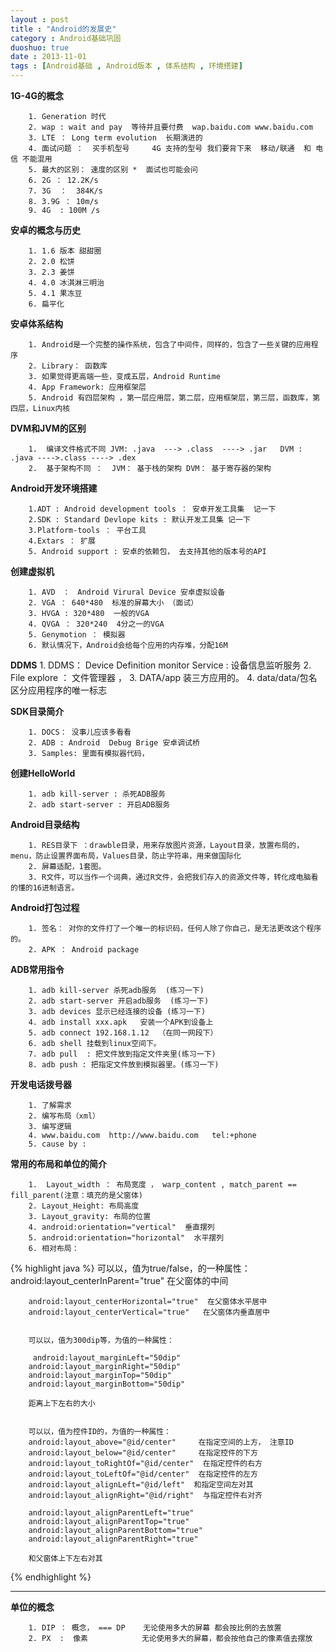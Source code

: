 ```yaml
---
layout : post
title : "Android的发展史"
category : Android基础巩固
duoshuo: true
date : 2013-11-01
tags : [Android基础 , Android版本 , 体系结构 , 环境搭建]
---
```


**1G-4G的概念**

		1. Generation 时代  
		2. wap : wait and pay  等待并且要付费  wap.baidu.com www.baidu.com
		3. LTE ： Long term evolution  长期演进的 
		4. 面试问题 ：  买手机型号 	 4G 支持的型号 我们要背下来  移动/联通  和 电信 不能混用 
		5. 最大的区别： 速度的区别 *  面试也可能会问
		6. 2G ： 12.2K/s
		7. 3G  ：  384K/s
		8. 3.9G ： 10m/s
		9. 4G  : 100M /s


<!-- more -->

**安卓的概念与历史**

		1. 1.6 版本 甜甜圈
		2. 2.0 松饼
		3. 2.3 姜饼
		4. 4.0 冰淇淋三明治
		5. 4.1 果冻豆
		6. 扁平化 

**安卓体系结构**

		1. Android是一个完整的操作系统，包含了中间件，同样的，包含了一些关键的应用程序
		2. Library： 函数库
		3. 如果觉得更高端一些，变成五层，Android Runtime 
		4. App Framework: 应用框架层 
		5. Android 有四层架构 ，第一层应用层，第二层，应用框架层，第三层，函数库，第四层，Linux内核

**DVM和JVM的区别**

		1.  编译文件格式不同 JVM: .java  ---> .class  ----> .jar   DVM : .java ---->.class ----> .dex
		2.  基于架构不同 ：  JVM： 基于栈的架构 DVM： 基于寄存器的架构



**Android开发环境搭建**

		1.ADT : Android development tools ： 安卓开发工具集  记一下
		2.SDK : Standard Devlope kits : 默认开发工具集 记一下
		3.Platform-tools ： 平台工具
		4.Extars ： 扩展
		5. Android support : 安卓的依赖包， 去支持其他的版本号的API


**创建虚拟机**

		1. AVD　：　Android Virural Device 安卓虚拟设备
		2. VGA ： 640*480  标准的屏幕大小 （面试）
		3. HVGA : 320*480  一般的VGA
		4. QVGA ： 320*240  4分之一的VGA 
		5. Genymotion ： 模拟器 
		6. 默认情况下，Android会给每个应用的内存堆，分配16M
**DDMS**
		1. DDMS： Device Definition monitor Service : 设备信息监听服务
		2. File explore ：   文件管理器 ， 
		3. DATA/app   装三方应用的。
		4. data/data/包名   区分应用程序的唯一标志

**SDK目录简介**

		1. DOCS： 没事儿应该多看看
		2. ADB : Android  Debug Brige 安卓调试桥
		3. Samples: 里面有模拟器代码，



**创建HelloWorld**

		1. adb kill-server : 杀死ADB服务
		2. adb start-server : 开启ADB服务


**Android目录结构**

		1. RES目录下 ：drawble目录，用来存放图片资源，Layout目录，放置布局的，menu，防止设置界面布局，Values目录，防止字符串，用来做国际化
		2. 屏幕适配，1套图。
		3. R文件，可以当作一个词典，通过R文件，会把我们存入的资源文件等，转化成电脑看的懂的16进制语言。

**Android打包过程**

		1. 签名： 对你的文件打了一个唯一的标识码，任何人除了你自己，是无法更改这个程序的。
		2. APK ： Android package

**ADB常用指令**

    	1. adb kill-server 杀死adb服务  (练习一下)
		2. adb start-server 开启adb服务  (练习一下)
		3. adb devices 显示已经连接的设备 (练习一下)
		4. adb install xxx.apk   安装一个APK到设备上
		5. adb connect 192.168.1.12  （在同一网段下）
		6. adb shell 挂载到linux空间下。
		7. adb pull  : 把文件放到指定文件夹里(练习一下)
		8. adb push : 把指定文件放到模拟器里。(练习一下)


**开发电话拨号器**

		1. 了解需求
		2. 编写布局（xml）
		3. 编写逻辑
		4. www.baidu.com  http://www.baidu.com   tel:+phone
		5. cause by : 

**常用的布局和单位的简介**

		1.  Layout_width ： 布局宽度 ， warp_content , match_parent == fill_parent(注意：填充的是父窗体)
		2. Layout_Height: 布局高度
		3. Layout_gravity: 布局的位置
		4. android:orientation="vertical"  垂直摆列
		5. android:orientation="horizontal"  水平摆列
		6. 相对布局：
	
{% highlight java %}
		可以以，值为true/false，的一种属性：
	 	 android:layout_centerInParent="true" 在父窗体的中间

      	android:layout_centerHorizontal="true"  在父窗体水平居中
		android:layout_centerVertical="true"   在父窗体内垂直居中


		可以以，值为300dip等，为值的一种属性：

		 android:layout_marginLeft="50dip"
        android:layout_marginRight="50dip"
        android:layout_marginTop="50dip"
        android:layout_marginBottom="50dip"
	
		距离上下左右的大小


		可以以，值为控件ID的，为值的一种属性：
		android:layout_above="@id/center"     在指定空间的上方， 注意ID 
		android:layout_below="@id/center"     在指定控件的下方
		android:layout_toRightOf="@id/center"  在指定控件的右方
		android:layout_toLeftOf="@id/center"  在指定控件的左方
		android:layout_alignLeft="@id/left"  和指定空间左对其
		android:layout_alignRight="@id/right"  与指定控件右对齐	

		android:layout_alignParentLeft="true"  
        android:layout_alignParentTop="true"
        android:layout_alignParentBottom="true"
        android:layout_alignParentRight="true"

		和父窗体上下左右对其
{% endhighlight %}

---

**单位的概念**

		1. DIP ： 概念， === DP    无论使用多大的屏幕 都会按比例的去放置
		2. PX  :  像素            无论使用多大的屏幕，都会按他自己的像素值去摆放